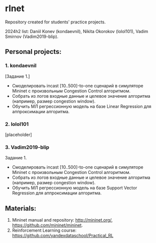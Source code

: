 # rlnet

Repository created for students' practice projects.


2024h2 list: Daniil Konev (kondaevnil), Nikita Okorokov (lolol101), Vadim Smirnov (Vadim2019-blip).

## Personal projects:

### 1. kondaevnil
[Задание 1.]
- Смоделировать incast [10..500]-to-one сценарий в симуляторе Mininet с произвольным Congestion Control алгоритмом.
- Собрать из логов входные данные и целевое значение алгоритма (например, размер congestion window).
- Обучить МЛ регрессионную модель на базе Linear Regression для аппроксимации алгоритма.
### 2. lolol101
[placeholder]
### 3. Vadim2019-blip
Задание 1.
- Смоделировать incast [10..500]-to-one сценарий в симуляторе Mininet с произвольным Congestion Control алгоритмом.
- Собрать из логов входные данные и целевое значение алгоритма (например, размер congestion window).
- Обучить МЛ регрессионную модель на базе Support Vector Regression для аппроксимации алгоритма.

## Materials:
1. Mininet manual and repository: http://mininet.org/, https://github.com/mininet/mininet.
2. Reinforcement Learning course: https://github.com/yandexdataschool/Practical_RL
